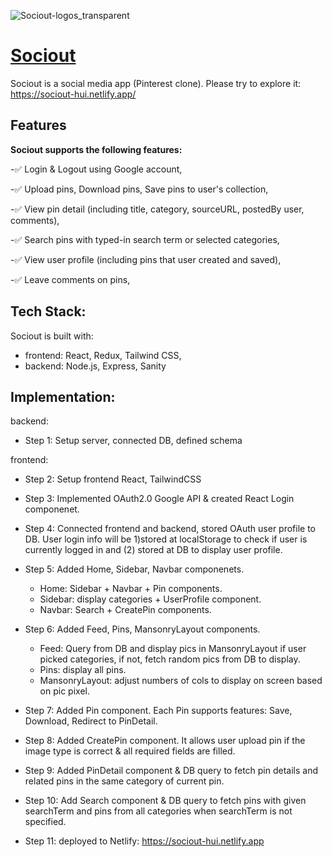 ![Sociout-logos_transparent](https://user-images.githubusercontent.com/101481587/175834520-2435f458-d5ae-4a0c-b653-d7d96cb59f68.png)
# [Sociout](https://sociout-hui.netlify.app/)
Sociout is a social media app (Pinterest clone). Please try to explore it: https://sociout-hui.netlify.app/

## Features
__Sociout supports the following features:__

-:white_check_mark: Login & Logout using Google account,

-:white_check_mark: Upload pins, Download pins, Save pins to user's collection,

-:white_check_mark: View pin detail (including title, category, sourceURL, postedBy user, comments),

-:white_check_mark: Search pins with typed-in search term or selected categories,

-:white_check_mark: View user profile (including pins that user created and saved),

-:white_check_mark: Leave comments on pins,


## Tech Stack:
Sociout is built with:
- frontend: React, Redux, Tailwind CSS, 
- backend: Node.js, Express, Sanity

## Implementation:

backend:
- Step 1: Setup server, connected DB, defined schema

frontend:
- Step 2: Setup frontend React, TailwindCSS

- Step 3: Implemented OAuth2.0 Google API & created React Login componenet. 

- Step 4: Connected frontend and backend, stored OAuth user profile to DB. User login info will be 1)stored at localStorage to check if user is currently logged in and (2) stored at DB to display user profile.

- Step 5: Added Home, Sidebar, Navbar componenets. 
    - Home: Sidebar + Navbar + Pin components.  
    - Sidebar: display categories + UserProfile component. 
    - Navbar: Search + CreatePin components.

- Step 6: Added Feed, Pins, MansonryLayout components.
    - Feed: Query from DB and display pics in MansonryLayout if user picked categories, if not, fetch random pics from DB to display.
    - Pins: display all pins.
    - MansonryLayout: adjust numbers of cols to display on screen based on pic pixel.

- Step 7: Added Pin component. Each Pin supports features: Save, Download, Redirect to PinDetail. 

- Step 8: Added CreatePin component. It allows user upload pin if the image type is correct & all required fields are filled. 

- Step 9: Added PinDetail component & DB query to fetch pin details and related pins in the same category of current pin. 

- Step 10: Add Search component & DB query to fetch pins with given searchTerm and pins from all categories when searchTerm is not specified.

- Step 11: deployed to Netlify: https://sociout-hui.netlify.app


